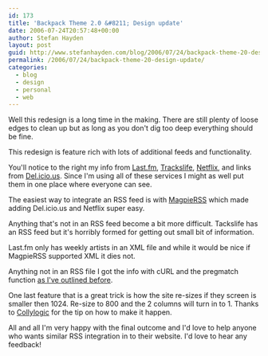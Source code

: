 ```yaml
---
id: 173
title: 'Backpack Theme 2.0 &#8211; Design update'
date: 2006-07-24T20:57:48+00:00
author: Stefan Hayden
layout: post
guid: http://www.stefanhayden.com/blog/2006/07/24/backpack-theme-20-design-update/
permalink: /2006/07/24/backpack-theme-20-design-update/
categories:
  - blog
  - design
  - personal
  - web
---
```

Well this redesign is a long time in the making. There are still plenty of loose edges to clean up but as long as you don't dig too deep everything should be fine.

This redesign is feature rich with lots of additional feeds and functionality.

You'll notice to the right my info from <a href="http://www.last.fm/">Last.fm</a>, <a href="http://www.trackslife.com/">Trackslife</a>, <a href="http://www.netflix.com/">Netflix</a>, and links from <a href="http://del.icio.us/">Del.icio.us</a>. Since I'm using all of these services I might as well put them in one place where everyone can see.

The easiest way to integrate an RSS feed is with <a href="http://magpierss.sourceforge.net/">MagpieRSS</a>  which made adding Del.icio.us and Netflix super easy.

Anything that's not in an RSS feed become a bit more difficult. Tackslife has an RSS feed but it's horribly formed for getting out small bit of information.

Last.fm only has weekly artists in an XML file and while it would be nice if MagpieRSS supported XML it dies not.

Anything not in an RSS file I got the info with cURL and the pregmatch function <a href="http://www.stefanhayden.com/blog/2005/05/31/screen-scrape-an-rss-feed-with-php/">as I've outlined before</a>.

One last feature that is a great trick is how the site re-sizes if they screen is smaller then 1024. Re-size to 800 and the 2 columns will turn in to 1. Thanks to <a href="http://www.collylogic.com/?/comments/redesign-notes-1-width-based-layout/">Collylogic</a> for the tip on how to make it happen.

All and all I'm very happy with the final outcome and I'd love to help anyone who wants similar RSS integration in to their website. I'd love to hear any feedback!